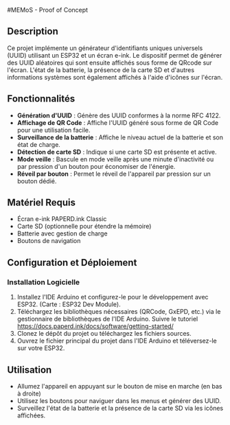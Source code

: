 #MEMoS - Proof of Concept

## Description

Ce projet implémente un générateur d'identifiants uniques universels (UUID) utilisant un ESP32 et un écran e-ink. Le dispositif permet de générer des UUID aléatoires qui sont ensuite affichés sous forme de QRcode sur l'écran. 
L'état de la batterie, la présence de la carte SD et d'autres informations systèmes sont également affichés à l'aide d'icônes sur l'écran.

## Fonctionnalités

- **Génération d'UUID** : Génère des UUID conformes à la norme RFC 4122.
- **Affichage de QR Code** : Affiche l'UUID généré sous forme de QR Code pour une utilisation facile.
- **Surveillance de la batterie** : Affiche le niveau actuel de la batterie et son état de charge.
- **Détection de carte SD** : Indique si une carte SD est présente et active.
- **Mode veille** : Bascule en mode veille après une minute d'inactivité ou par pression d'un bouton pour économiser de l'énergie.
- **Réveil par bouton** : Permet le réveil de l'appareil par pression sur un bouton dédié.

## Matériel Requis

- Écran e-ink PAPERD.ink Classic
- Carte SD (optionnelle pour étendre la mémoire)
- Batterie avec gestion de charge
- Boutons de navigation

## Configuration et Déploiement

### Installation Logicielle

1. Installez l'IDE Arduino et configurez-le pour le développement avec ESP32. (Carte : ESP32 Dev Module). 
2. Téléchargez les bibliothèques nécessaires (QRCode, GxEPD, etc.) via le gestionnaire de bibliothèques de l'IDE Arduino. Suivre le tutoriel https://docs.paperd.ink/docs/software/getting-started/
3. Clonez le dépôt du projet ou téléchargez les fichiers sources.
4. Ouvrez le fichier principal du projet dans l'IDE Arduino et téléversez-le sur votre ESP32.

## Utilisation

- Allumez l'appareil en appuyant sur le bouton de mise en marche (en bas à droite)
- Utilisez les boutons pour naviguer dans les menus et générer des UUID.
- Surveillez l'état de la batterie et la présence de la carte SD via les icônes affichées.
